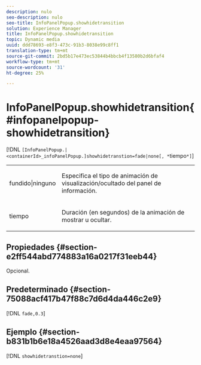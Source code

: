 ```yaml
---
description: nulo
seo-description: nulo
seo-title: InfoPanelPopup.showhidetransition
solution: Experience Manager
title: InfoPanelPopup.showhidetransition
topic: Dynamic media
uuid: ddd78693-e8f3-473c-91b3-8038e99c8ff1
translation-type: tm+mt
source-git-commit: 2bd5b17e473ec53844b4bbcb4f13580b2d6bfaf4
workflow-type: tm+mt
source-wordcount: '31'
ht-degree: 25%

---
```



# InfoPanelPopup.showhidetransition{#infopanelpopup-showhidetransition}

[!DNL `[InfoPanelPopup.|<containerId>_infoPanelPopup.]showhidetranstion=fade|none[, *`tiempo`*]`]

<table id="table_863763B730A949AA8C0E11E6F8461E3A"> 
 <tbody> 
  <tr> 
   <td colname="col1"> <p><span class="codeph"> fundido|ninguno</span> </p> </td> 
   <td colname="col2"> <p> Especifica el tipo de animación de visualización/ocultado del panel de información. </p> </td> 
  </tr> 
  <tr> 
   <td> <p> <span class="codeph"><span class="varname"> tiempo</span></span> </p> </td> 
   <td> <p> Duración (en segundos) de la animación de mostrar u ocultar. </p> </td> 
  </tr> 
 </tbody> 
</table>

## Propiedades {#section-e2ff544abd774883a16a0217f31eeb44}

Opcional.

## Predeterminado {#section-75088acf417b47f88c7d6d4da446c2e9}

[!DNL `fade,0.3`]

## Ejemplo {#section-b831b1b6e18a4526aad3d8e4eaa97564}

[!DNL `showhidetranstion=none`]
